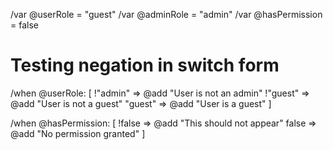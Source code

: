/var @userRole = "guest"
/var @adminRole = "admin" 
/var @hasPermission = false

# Testing negation in switch form

/when @userRole: [
  !"admin" => @add "User is not an admin"
  !"guest" => @add "User is not a guest"
  "guest" => @add "User is a guest"
]

/when @hasPermission: [
  !false => @add "This should not appear"
false => @add "No permission granted"
]